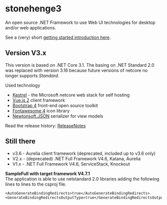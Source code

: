 # stonehenge3
An open source .NET Framework to use Web UI technologies for desktop and/or web applications.

See a (very) short [getting started introduction here](docs/GettingStarted.md).

## Version V3.x
This version is based on .NET Core 3.1. 
The basing on .NET Standard 2.0 was replaced with version 3.16 because future versions of netcore no longer supports _Standard_.

Used technology

* [Kestrel](https://docs.microsoft.com/de-de/aspnet/core/fundamentals/servers/kestrel) - the Microsoft netcore web stack for self hosting
* [Vue.js 2](https://vuejs.org/) client framework
* [Bootstrap 4](https://getbootstrap.com/) front-end open source toolkit
* [Fontawesome 4](https://fontawesome.com/) icon library
* [Newtonsoft.JSON](https://www.newtonsoft.com/json) serializer for view models

Read the release history: [ReleaseNotes](ReleaseNotes3.md)

## Still there
* v3.6 - Aurelia client framework (deprecated, included up to v3.6 only)
* V2.x - (deprecated) .NET Full Framework V4.6, Katana, Aurelia
* V1.x - .NET Full Framework V4.6, ServiceStack, Knockout


**SampleFull with target framework V4.7.1**    
The application is able to use netstandard 2.0 libraries adding the following lines to lines to the csproj file.

	<AutoGenerateBindingRedirects>true</AutoGenerateBindingRedirects>
  	<GenerateBindingRedirectsOutputType>true</GenerateBindingRedirectsOutputType>

